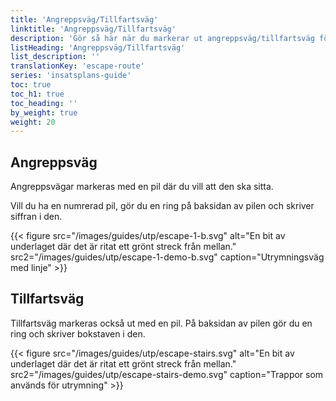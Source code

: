 ```yaml
---
title: 'Angreppsväg/Tillfartsväg'
linktitle: 'Angreppsväg/Tillfartsväg'
description: 'Gör så här när du markerar ut angreppsväg/tillfartsväg för din insatsplan-enkel'
listHeading: 'Angreppsväg/Tillfartsväg'
list_description: ''
translationKey: 'escape-route'
series: 'insatsplans-guide'
toc: true
toc_h1: true
toc_heading: ''
by_weight: true
weight: 20
---
```


## Angreppsväg

Angreppsvägar markeras med en pil där du vill att den ska sitta.

Vill du ha en numrerad pil, gör du en ring på baksidan av pilen och skriver siffran i den.

{{< figure src="/images/guides/utp/escape-1-b.svg" alt="En bit av underlaget där det är ritat ett grönt streck från mellan." src2="/images/guides/utp/escape-1-demo-b.svg" caption="Utrymningsväg med linje" >}}


## Tillfartsväg

Tillfartsväg markeras också ut med en pil. På baksidan av pilen gör du en ring och skriver bokstaven i den.

{{< figure src="/images/guides/utp/escape-stairs.svg" alt="En bit av underlaget där det är ritat ett grönt streck från mellan." src2="/images/guides/utp/escape-stairs-demo.svg" caption="Trappor som används för utrymning" >}}




